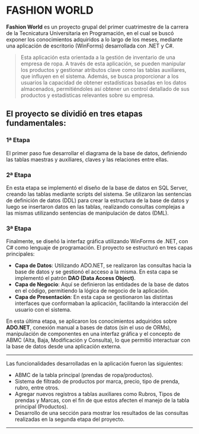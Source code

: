 

# FASHION WORLD

**Fashion World** es un proyecto grupal del primer cuatrimestre de la carrera de la Tecnicatura Universitaria en Programación, en el cual se buscó exponer los conocimientos adquiridos a lo largo de los meses, mediante una aplicación de escritorio (WinForms) desarrollada con .NET y C#.

> Esta aplicación esta orientada a la gestión de inventario de una empresa de ropa. A través de esta aplicación, se pueden manipular los productos y gestionar atributos clave como las tablas auxiliares, que influyen en el sistema. Además, se busca proporcionar a los usuarios la capacidad de obtener estadísticas basadas en los datos almacenados, permitiéndoles así obtener un control detallado de sus productos y estadísticas relevantes sobre su empresa.
> 

## El proyecto se dividió en tres etapas fundamentales:

### 1ª Etapa

El primer paso fue desarrollar el diagrama de la base de datos, definiendo las tablas maestras y auxiliares, claves y las relaciones entre ellas.

### 2ª Etapa

En esta etapa se implementó el diseño de la base de datos en SQL Server, creando las tablas mediante scripts del sistema. Se utilizaron las sentencias de definición de datos (DDL) para crear la estructura de la base de datos y luego se insertaron datos en las tablas, realizando consultas complejas a las mismas utilizando sentencias de manipulación de datos (DML).

### 3ª Etapa

Finalmente, se diseñó la interfaz gráfica utilizando WinForms de .NET, con C# como lenguaje de programación. El proyecto se estructuró en tres capas principales:

- **Capa de Datos**: Utilizando ADO.NET, se realizaron las consultas hacia la base de datos y se gestionó el acceso a la misma. En esta capa se implementó el patrón **DAO (Data Access Object)**.
- **Capa de Negocio**: Aquí se definieron las entidades de la base de datos en el código, permitiendo la lógica de negocio de la aplicación.
- **Capa de Presentación**: En esta capa se gestionaron las distintas interfaces que conformaban la aplicación, facilitando la interacción del usuario con el sistema.

En esta última etapa, se aplicaron los conocimientos adquiridos sobre **ADO.NET**, conexión manual a bases de datos (sin el uso de ORMs), manipulación de componentes en una interfaz gráfica y el concepto de ABMC (Alta, Baja, Modificación y Consulta), lo que permitió interactuar con la base de datos desde una aplicación externa.

---

Las funcionalidades desarrolladas en la aplicación fueron las siguientes:

- ABMC de la tabla principal (prendas de ropa/productos).
- Sistema de filtrado de productos por marca, precio, tipo de prenda, rubro, entre otros.
- Agregar nuevos registros a tablas auxiliares como Rubros, Tipos de prendas y Marcas, con el fin de que estos afecten el manejo de la tabla principal (Productos).
- Desarrollo de una sección para mostrar los resultados de las consultas realizadas en la segunda etapa del proyecto.

---
